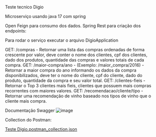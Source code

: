 Teste tecnico Digio

Microserviço usando java 17 com spring

Open Feign para consumo dos dados. 
Spring Rest para criação dos endpoints:

Para rodar o serviço executar o arquivo DigioApplication

GET: /compras - Retornar uma lista das compras ordenadas de forma crescente por valor, deve conter o nome dos clientes, cpf dos clientes, dado dos produtos, quantidade das compras e valores totais de cada compra.
GET: /maior-compra/ano - (Exemplo: /maior_compra/2016) - Retornar a maior compra do ano informando os dados da compra disponibilizados, deve ter o nome do cliente, cpf do cliente, dado do produto, quantidade da compra e seu valor total.
GET: /clientes-fieis - Retornar o Top 3 clientes mais fieis, clientes que possuem mais compras recorrentes com maiores valores.
GET: /recomendacao/cliente/tipo - Retornar uma recomendação de vinho baseado nos tipos de vinho que o cliente mais compra.


Documentação Swagger
![image](https://github.com/user-attachments/assets/0bf02098-96df-441c-9c74-b29224ed083b)


Collection do Postman:

[Teste Digio.postman_collection.json](https://github.com/user-attachments/files/16355066/Teste.Digio.postman_collection.json)
